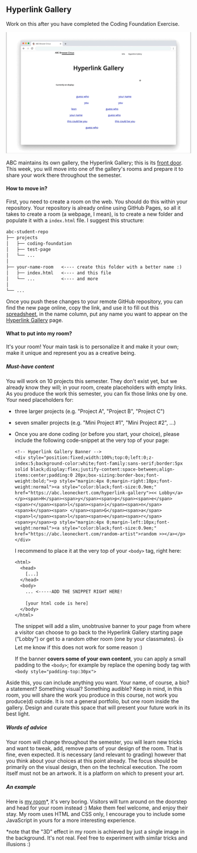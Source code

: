 ## Hyperlink Gallery

Work on this after you have completed the Coding Foundation Exercise.

![gallery](hg.gif)

ABC maintains its own gallery, the Hyperlink Gallery; this is its [front door](https://abc.leoneckert.com/hyperlink-gallery). This week, you will move into one of the gallery's rooms and prepare it to share your work there throughout the semester.

#### How to move in?
First, you need to create a room on the web. You should do this within your repository. Your repository is already online using GitHub Pages, so all it takes to create a room (a webpage, I mean), is to create a new folder and populate it with a `index.html` file. I suggest this structure:

```
abc-student-repo
├── projects
│   ├── coding-foundation
│   ├── test-page   
│   └── ...
│
├── your-name-room   <---- create this folder with a better name :)   
│   ├── index.html   <---- and this file   
│   └── ...          <---- and more   
│
└── ...
```

Once you push these changes to your remote GitHub repository, you can find the new page online, copy the link, and  use it to fill out this [spreadsheet](https://docs.google.com/spreadsheets/d/1fWnl4A_tlr_EidBlUiC_fIDGeD6fTGKHLlDgQiQoYjs/edit?usp=sharing), in the name column, put any name you want to appear on the [Hyperlink Gallery](https://abc.leoneckert.com/hyperlink-gallery) page.

#### What to put into my room?
It's your room! Your main task is to personalize it and make it your own; make it unique and represent you as a creative being.

##### Must-have content
You will work on 10 projects this semester. They don't exist yet, but we already know they will; in your room, create placeholders with empty links. As you produce the work this semester, you can fix those links one by one. Your need placeholders for:
- three larger projects (e.g. "Project A", "Project B", "Project C")
- seven smaller projects (e.g. "Mini Project #1", "Mini Project #2", ...)
- Once you are done coding (or before you start, your choice), please include the following code-snippet at the very top of your page:
  ```
  <!-- Hyperlink Gallery Banner -->
  <div style="position:fixed;width:100%;top:0;left:0;z-index:5;background-color:white;font-family:sans-serif;border:5px solid black;display:flex;justify-content:space-between;align-items:center;padding:0 20px;box-sizing:border-box;font-weight:bold;"><p style="margin:4px 0;margin-right:10px;font-weight:normal"><a style="color:black;font-size:0.9em;" href="https://abc.leoneckert.com/hyperlink-gallery"><< Lobby</a></p><span>H</span><span>y</span><span>p</span><span>e</span><span>r</span><span>l</span><span>i</span><span>n</span><span>k</span><span> </span><span>G</span><span>a</span><span>l</span><span>l</span><span>e</span><span>r</span><span>y</span><p style="margin:4px 0;margin-left:10px;font-weight:normal"><a style="color:black;font-size:0.9em;" href="https://abc.leoneckert.com/random-artist">random >></a></p></div>
  ```
  I recommend to place it at the very top of your `<body>` tag, right here:
  ```
  <html>
    <head>
      [...]
    </head>
    <body>
      ... <-----ADD THE SNIPPET RIGHT HERE!

      [your html code is here]
    </body>
  </html>
  ```
  The snippet will add a slim, unobtrusive banner to your page from where a visitor can choose to go back to the Hyperlink Gallery starting page ("Lobby") or get to a random other room (one by your classmates). 👍 Let me know if this does not work for some reason :)

  If the banner **covers some of your own content**, you can apply a small padding to the `<body>`; for example by replace the opening body tag with `<body style="padding-top:30px">`

Aside this, you can include anything you want. Your name, of course, a bio? a statement? Something visual? Something audible? Keep in mind, in this room, you will share the work you produce in this course, not work you produce(d) outside. It is not a general portfolio, but one room inside the gallery. Design and curate this space that will present your future work in its best light.

##### Words of advice
Your room will change throughout the semester, you will learn new tricks and want to tweak, add, remove parts of your design of the room. That is fine, even expected. It is necessary (and relevant to grading) however that you think about your choices at this point already. The focus should be primarily on the visual design, then on the technical execution. The room itself must not be an artwork. It is a platform on which to present your art.

##### An example

Here is [my room](https://leoneckert.github.io/abc-f20/hyperlink-gallery/leon-room/)*, it's very boring. Visitors will turn around on the doorstep and head for your room instead :) Make them feel welcome, and enjoy their stay. My room uses HTML and CSS only, I encourage you to include some JavaScript in yours for a more interesting experience.

*note that the "3D" effect in my room is achieved by just a single image in the background. It's not real. Feel free to experiment with similar tricks and illusions :)
